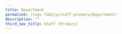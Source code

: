 ```yaml
---
title: Department
permalink: /sngs-family/staff-primary/department/
description: ""
third_nav_title: Staff (Primary)
---
```


